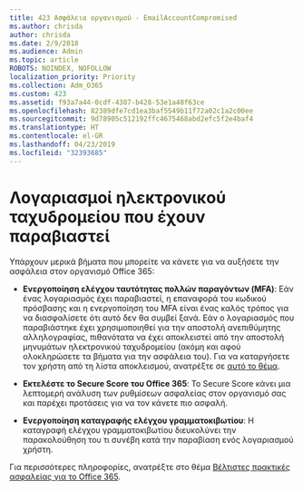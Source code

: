 ```yaml
---
title: 423 Ασφάλεια οργανισμού - EmailAccountCompromised
ms.author: chrisda
author: chrisda
ms.date: 2/9/2018
ms.audience: Admin
ms.topic: article
ROBOTS: NOINDEX, NOFOLLOW
localization_priority: Priority
ms.collection: Adm_O365
ms.custom: 423
ms.assetid: f93a7a44-0cdf-4387-b428-53e1a48f63ce
ms.openlocfilehash: 82389dfe7cd1ea3baf5549b11f72a02c1a2c00ee
ms.sourcegitcommit: 9d78905c512192ffc4675468abd2efc5f2e4baf4
ms.translationtype: HT
ms.contentlocale: el-GR
ms.lasthandoff: 04/23/2019
ms.locfileid: "32393685"
---
```

# <a name="compromised-email-accounts"></a>Λογαριασμοί ηλεκτρονικού ταχυδρομείου που έχουν παραβιαστεί

Υπάρχουν μερικά βήματα που μπορείτε να κάνετε για να αυξήσετε την ασφάλεια στον οργανισμό Office 365:

- **Ενεργοποίηση ελέγχου ταυτότητας πολλών παραγόντων (MFA)**: Εάν ένας λογαριασμός έχει παραβιαστεί, η επαναφορά του κωδικού πρόσβασης και η ενεργοποίηση του MFA είναι ένας καλός τρόπος για να διασφαλίσετε ότι αυτό δεν θα συμβεί ξανά. Εάν ο λογαριασμός που παραβιάστηκε έχει χρησιμοποιηθεί για την αποστολή ανεπιθύμητης αλληλογραφίας, πιθανότατα να έχει αποκλειστεί από την αποστολή μηνυμάτων ηλεκτρονικού ταχυδρομείου (ακόμη και αφού ολοκληρώσετε τα βήματα για την ασφάλεια του). Για να καταργήσετε τον χρήστη από τη λίστα αποκλεισμού, ανατρέξτε σε [αυτό το θέμα](https://technet.microsoft.com/library/ms.exch.eac.actioncenter.aspx).

- **Εκτελέστε το Secure Score του Office 365**: Το Secure Score κάνει μια λεπτομερή ανάλυση των ρυθμίσεων ασφαλείας στον οργανισμό σας και παρέχει προτάσεις για να τον κάνετε πιο ασφαλή.

- **Ενεργοποίηση καταγραφής ελέγχου γραμματοκιβωτίου**: Η καταγραφή ελέγχου γραμματοκιβωτίου διευκολύνει την παρακολούθηση του τι συνέβη κατά την παραβίαση ενός λογαριασμού χρήστη.

Για περισσότερες πληροφορίες, ανατρέξτε στο θέμα [Βέλτιστες πρακτικές ασφαλείας για το Office 365](https://support.office.com/article/9295e396-e53d-49b9-ae9b-0b5828cdedc3.aspx).
